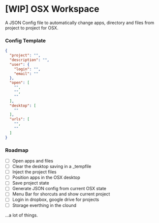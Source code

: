 # [WIP] OSX Workspace

A JSON Config file to automatically change apps, directory and files from project to project for OSX.

### Config Template

```json
{
  "project": "",
  "description": "",
  "user": {
    "login": "",
    "email": ""
  },
  "open": [
  	"",
  	"",
  	""
  ],
  "desktop": [
  	""
  ],
  "urls": [
  	"",
  	""
  ]
}
```

### Roadmap

- [ ] Open apps and files
- [ ] Clear the desktop saving in a _tempfile
- [ ] Inject the project files
- [ ] Position apps in the OSX desktop
- [ ] Save project state
- [ ] Generate JSON config from current OSX state
- [ ] Menu Bar for shorcuts and show current project
- [ ] Login in dropbox, google drive for projects
- [ ] Storage everthing in the clound

...a lot of things.
